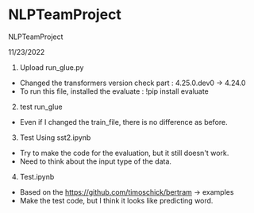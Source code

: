 # NLPTeamProject
NLPTeamProject

11/23/2022
1. Upload run_glue.py
  - Changed the transformers version check part : 4.25.0.dev0 -> 4.24.0
  - To run this file, installed the evaluate : !pip install evaluate
2. test run_glue
  - Even if I changed the train_file, there is no difference as before.
3. Test Using sst2.ipynb
  - Try to make the code for the evaluation, but it still doesn't work.
  - Need to think about the input type of the data.
4. Test.ipynb
  - Based on the https://github.com/timoschick/bertram -> examples
  - Make the test code, but I think it looks like predicting word.
